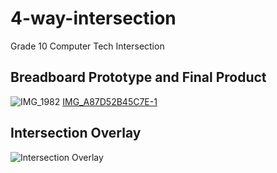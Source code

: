 # 4-way-intersection
Grade 10 Computer Tech Intersection
## Breadboard Prototype and Final Product
![IMG_1982](https://user-images.githubusercontent.com/61877534/167752628-339d1097-2b60-49f0-a926-3d75eab85c1f.JPG) [IMG_A87D52B45C7E-1](https://user-images.githubusercontent.com/61877534/167753011-30a57ead-d314-48c2-a343-4b5073005cd7.jpeg)

## Intersection Overlay
![Intersection Overlay](https://user-images.githubusercontent.com/61877534/167752630-20e23fa0-0a9d-47de-8ada-ab2d1d9b2006.png)
